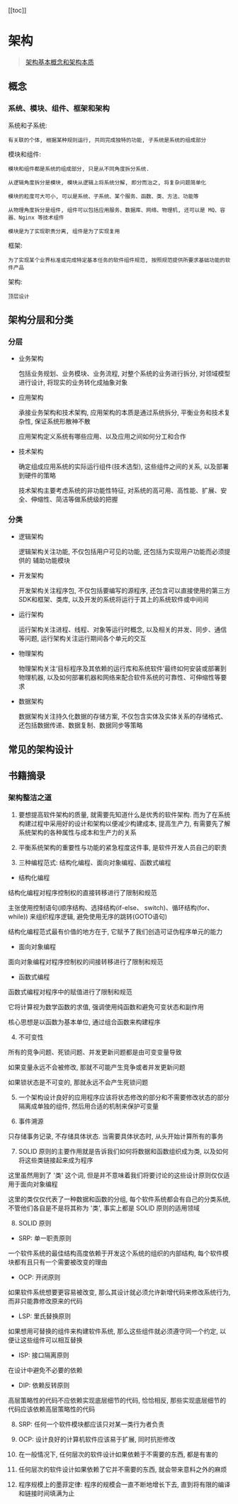[[toc]]

# 架构

> [架构基本概念和架构本质](https://juejin.cn/post/6844904099519922184)

## 概念

### 系统、模块、组件、框架和架构

系统和子系统:

    有关联的个体, 根据某种规则运行, 共同完成独特的功能, 子系统是系统的组成部分

模块和组件:

    模块和组件都是系统的组成部分, 只是从不同角度拆分系统.

    从逻辑角度拆分是模块, 模块从逻辑上将系统分解, 即分而治之, 将复杂问题简单化

    模块的粒度可大可小, 可以是系统、子系统、某个服务、函数、类、方法、功能等

    从物理角度拆分是组件, 组件可以包括应用服务、数据库、网络、物理机, 还可以是 MQ、容器、Nginx 等技术组件

    模块是为了实现职责分离, 组件是为了实现复用

框架:

    为了实现某个业界标准或完成特定基本任务的软件组件规范, 按照规范提供所要求基础功能的软件产品

架构:

    顶层设计

## 架构分层和分类

### 分层

- 业务架构

  包括业务规划、业务模块、业务流程, 对整个系统的业务进行拆分, 对领域模型进行设计, 将现实的业务转化成抽象对象

- 应用架构

  承接业务架构和技术架构, 应用架构的本质是通过系统拆分, 平衡业务和技术复杂性, 保证系统形散神不散

  应用架构定义系统有哪些应用、以及应用之间如何分工和合作

- 技术架构

  确定组成应用系统的实际运行组件(技术选型), 这些组件之间的关系, 以及部署到硬件的策略

  技术架构主要考虑系统的非功能性特征, 对系统的高可用、高性能、扩展、安全、伸缩性、简洁等做系统级的把握

### 分类

- 逻辑架构

  逻辑架构关注功能, 不仅包括用户可见的功能, 还包括为实现用户功能而必须提供的 辅助功能模块

- 开发架构

  开发架构关注程序包, 不仅包括要编写的源程序, 还包含可以直接使用的第三方 SDK和框架、类库, 以及开发的系统将运行于其上的系统软件或中间间

- 运行架构

  运行架构关注进程、线程、对象等运行时概念, 以及相关的并发、同步、通信等问题, 运行架构关注运行期间各个单元的交互

- 物理架构

  物理架构关注‘目标程序及其依赖的运行库和系统软件’最终如何安装或部署到物理机器, 以及如何部署机器和网络来配合软件系统的可靠性、可伸缩性等要求

- 数据架构

  数据架构关注持久化数据的存储方案, 不仅包含实体及实体关系的存储格式、还包括数据传递、数据复制、数据同步等策略

## 常见的架构设计

## 书籍摘录

### 架构整洁之道

1. 要想提高软件架构的质量, 就需要先知道什么是优秀的软件架构. 而为了在系统构建过程中采用好的设计和架构以便减少构建成本, 提高生产力, 有需要先了解系统架构的各种属性与成本和生产力的关系

2. 平衡系统架构的重要性与功能的紧急程度这件事, 是软件开发人员自己的职责

3. 三种编程范式: 结构化编程、面向对象编程、函数式编程

- 结构化编程

结构化编程对程序控制权的直接转移进行了限制和规范

主张使用控制语句(顺序结构、选择结构(if-else、 switch)、循环结构(for、 while)) 来组织程序逻辑, 避免使用无序的跳转(GOTO语句)

结构化编程范式最有价值的地方在于, 它赋予了我们创造可证伪程序单元的能力

- 面向对象编程

面向对象编程对程序控制权的间接转移进行了限制和规范

- 函数式编程

函数式编程对程序中的赋值进行了限制和规范

它将计算视为数学函数的求值, 强调使用纯函数和避免可变状态和副作用

核心思想是以函数为基本单位, 通过组合函数来构建程序

4. 不可变性

所有的竞争问题、死锁问题、并发更新问题都是由可变变量导致

如果变量永远不会被修改, 那就不可能产生竞争或者并发更新问题

如果锁状态是不可变的, 那就永远不会产生死锁问题

5. 一个架构设计良好的应用程序应该将状态修改的部分和不需要修改状态的部分隔离成单独的组件, 然后用合适的机制来保护可变量

6. 事件溯源

只存储事务记录, 不存储具体状态. 当需要具体状态时, 从头开始计算所有的事务

7. SOLID 原则的主要作用就是告诉我们如何将数据和函数组织成为类, 以及如何将这些类链接起来成为程序

这里虽然用到了 '类' 这个词, 但是并不意味着我们将要讨论的这些设计原则仅仅适用于面向对象编程

这里的类仅仅代表了一种数据和函数的分组, 每个软件系统都会有自己的分类系统, 不管他们各自是不是将其称为 '类', 事实上都是 SOLID 原则的适用领域

8. SOLID 原则

- SRP: 单一职责原则

一个软件系统的最佳结构高度依赖于开发这个系统的组织的内部结构, 每个软件模块都有且只有一个需要被改变的理由

- OCP: 开闭原则

如果软件系统想要更容易被改变, 那么其设计就必须允许新增代码来修改系统行为, 而非只能靠修改原来的代码

- LSP: 里氏替换原则

如果想用可替换的组件来构建软件系统, 那么这些组件就必须遵守同一个约定, 以便让这些组件可以相互替换

- ISP: 接口隔离原则

在设计中避免不必要的依赖

- DIP: 依赖反转原则

高层策略性的代码不应依赖实现底层细节的代码, 恰恰相反, 那些实现底层细节的代码应该依赖高层策略性的代码

8. SRP: 任何一个软件模块都应该只对某一类行为者负责

9. OCP: 设计良好的计算机软件应该易于扩展, 同时抗拒修改

10. 在一般情况下, 任何层次的软件设计如果依赖于不需要的东西, 都是有害的

11. 任何层次的软件设计如果依赖了它并不需要的东西, 就会带来意料之外的麻烦

12. 程序规模上的墨菲定律: 程序的规模会一直不断地增长下去, 直到将有限的编译和链接时间填满为止

